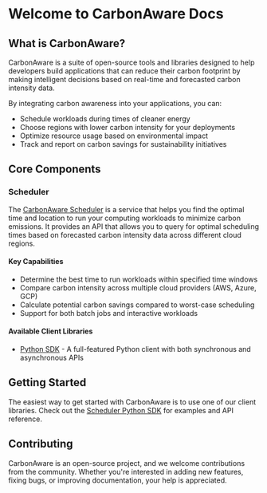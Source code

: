 # Welcome to CarbonAware Docs

## What is CarbonAware?

CarbonAware is a suite of open-source tools and libraries designed to help developers build applications that can reduce their carbon footprint by making intelligent decisions based on real-time and forecasted carbon intensity data.

By integrating carbon awareness into your applications, you can:

- Schedule workloads during times of cleaner energy
- Choose regions with lower carbon intensity for your deployments
- Optimize resource usage based on environmental impact
- Track and report on carbon savings for sustainability initiatives

## Core Components

### Scheduler

The [CarbonAware Scheduler](scheduler/index.md) is a service that helps you find the optimal time and location to run your computing workloads to minimize carbon emissions. It provides an API that allows you to query for optimal scheduling times based on forecasted carbon intensity data across different cloud regions.

#### Key Capabilities

- Determine the best time to run workloads within specified time windows
- Compare carbon intensity across multiple cloud providers (AWS, Azure, GCP)
- Calculate potential carbon savings compared to worst-case scheduling
- Support for both batch jobs and interactive workloads

#### Available Client Libraries

- [Python SDK](scheduler/python/index.md) - A full-featured Python client with both synchronous and asynchronous APIs

## Getting Started

The easiest way to get started with CarbonAware is to use one of our client libraries. Check out the [Scheduler Python SDK](scheduler/python/index.md) for examples and API reference.

## Contributing

CarbonAware is an open-source project, and we welcome contributions from the community. Whether you're interested in adding new features, fixing bugs, or improving documentation, your help is appreciated.
